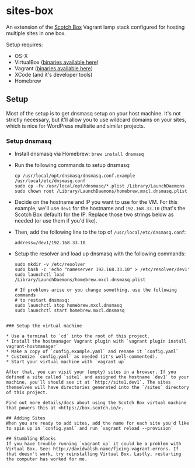 # sites-box

An extension of the [Scotch Box](https://box.scotch.io/) Vagrant lamp stack configured for hosting multiple sites in one box.

Setup requires:

* OS-X
* VirtualBox ([binaries available here](https://www.virtualbox.org/wiki/Downloads))
* Vagrant ([binaries available here](http://www.vagrantup.com/downloads.html))
* XCode (and it's developer tools)
* Homebrew

## Setup

Most of the setup is to get dnsmasq setup on your host machine. It's not strictly necessary, but it'll allow you to use wildcard domains on your sites, which is nice for WordPress multisite and similar projects.

### Setup dnsmasq

* Install dnsmasq via Homebrew: `brew install dnsmasq`
* Run the following commands to setup dnsmasq:

  ```
  cp /usr/local/opt/dnsmasq/dnsmasq.conf.example /usr/local/etc/dnsmasq.conf
  sudo cp -fv /usr/local/opt/dnsmasq/*.plist /Library/LaunchDaemons
  sudo chown root /Library/LaunchDaemons/homebrew.mxcl.dnsmasq.plist
  ```

* Decide on the hostname and IP you want to use for the VM. For this example, we'll use `dev1` for the hostname and `192.168.33.10` (that's the Scotch Box default) for the IP. Replace those two strings below as needed (or use them if you'd like).
* Then, add the following line to the top of `/usr/local/etc/dnsmasq.conf`:

  ```
  address=/dev1/192.168.33.10
  ```

* Setup the resolver and load up dnsmasq with the following commands:

  ```
  sudo mkdir -v /etc/resolver
  sudo bash -c 'echo "nameserver 192.168.33.10" > /etc/resolver/dev1'
  sudo launchctl load /Library/LaunchDaemons/homebrew.mxcl.dnsmasq.plist

  # If problems arise or you change something, use the following commands
  # to restart dnsmasq:
  sudo launchctl stop homebrew.mxcl.dnsmasq
  sudo launchctl start homebrew.mxcl.dnsmasq
 ```

### Setup the virtual machine

* Use a terminal to `cd` into the root of this project.
* Install the hostmanager Vagrant plugin with `vagrant plugin install vagrant-hostmanager`
* Make a copy of `config.example.yaml` and rename it `config.yaml`
* Customize `config.yaml` as needed (it's well-commented).
* Start your virtual machine with `vagrant up`

After that, you can visit your (empty) sites in a browser. If you defined a site called `site1` and assigned the hostname `dev1` to your machine, you'll should see it at `http://site1.dev1`. The sites themselves will have directories generated into the `/sites` directory of this project.

Find out more details/docs about using the Scotch Box virtual machine that powers this at <https://box.scotch.io/>.

## Adding Sites
When you are ready to add sites, add the name for each site you'd like to spin up in `config.yaml` and run `vagrant reload --provision`

## Stumbling Blocks
If you have trouble running `vagrant up` it could be a problem with Virtual Box. See: http://davidwalsh.name/fixing-vagrant-errors. If that doesn't work, try reinstalling Virtual Box. Lastly, restarting the computer has worked for me.
